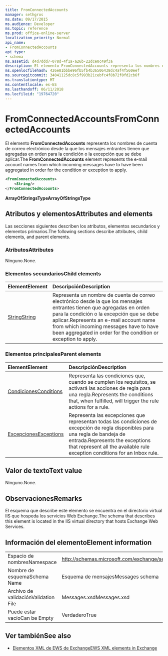 ```yaml
---
title: FromConnectedAccounts
manager: sethgros
ms.date: 09/17/2015
ms.audience: Developer
ms.topic: reference
ms.prod: office-online-server
localization_priority: Normal
api_name:
- FromConnectedAccounts
api_type:
- schema
ms.assetid: d4d7ddd7-078d-4f1a-a26b-22dce0c49f3a
description: El elemento FromConnectedAccounts representa los nombres de cuenta de correo electrónico desde la que los mensajes entrantes tienen que agregadas en orden para la condición o la excepción que se debe aplicar.
ms.openlocfilehash: 426e81bbbe96fb5fb4b36506438dc4af4f560eef
ms.sourcegitcommit: 34041125dc8c5f993b21cebfc4f8b72f0fd2cb6f
ms.translationtype: MT
ms.contentlocale: es-ES
ms.lasthandoff: 06/11/2018
ms.locfileid: "19764720"
---
```

# <a name="fromconnectedaccounts"></a><span data-ttu-id="0f5eb-103">FromConnectedAccounts</span><span class="sxs-lookup"><span data-stu-id="0f5eb-103">FromConnectedAccounts</span></span>

<span data-ttu-id="0f5eb-104">El elemento **FromConnectedAccounts** representa los nombres de cuenta de correo electrónico desde la que los mensajes entrantes tienen que agregadas en orden para la condición o la excepción que se debe aplicar.</span><span class="sxs-lookup"><span data-stu-id="0f5eb-104">The **FromConnectedAccounts** element represents the e-mail account names from which incoming messages have to have been aggregated in order for the condition or exception to apply.</span></span> 
  
```XML
<FromConnectedAccounts>
    <String/>
</FromConnectedAccounts>
```

 <span data-ttu-id="0f5eb-105">**ArrayOfStringsType**</span><span class="sxs-lookup"><span data-stu-id="0f5eb-105">**ArrayOfStringsType**</span></span>
## <a name="attributes-and-elements"></a><span data-ttu-id="0f5eb-106">Atributos y elementos</span><span class="sxs-lookup"><span data-stu-id="0f5eb-106">Attributes and elements</span></span>

<span data-ttu-id="0f5eb-107">Las secciones siguientes describen los atributos, elementos secundarios y elementos primarios.</span><span class="sxs-lookup"><span data-stu-id="0f5eb-107">The following sections describe attributes, child elements, and parent elements.</span></span>
  
### <a name="attributes"></a><span data-ttu-id="0f5eb-108">Atributos</span><span class="sxs-lookup"><span data-stu-id="0f5eb-108">Attributes</span></span>

<span data-ttu-id="0f5eb-109">Ninguno.</span><span class="sxs-lookup"><span data-stu-id="0f5eb-109">None.</span></span>
  
### <a name="child-elements"></a><span data-ttu-id="0f5eb-110">Elementos secundarios</span><span class="sxs-lookup"><span data-stu-id="0f5eb-110">Child elements</span></span>

|<span data-ttu-id="0f5eb-111">**Element**</span><span class="sxs-lookup"><span data-stu-id="0f5eb-111">**Element**</span></span>|<span data-ttu-id="0f5eb-112">**Descripción**</span><span class="sxs-lookup"><span data-stu-id="0f5eb-112">**Description**</span></span>|
|:-----|:-----|
|[<span data-ttu-id="0f5eb-113">String</span><span class="sxs-lookup"><span data-stu-id="0f5eb-113">String</span></span>](string.md) <br/> |<span data-ttu-id="0f5eb-114">Representa un nombre de cuenta de correo electrónico desde la que los mensajes entrantes tienen que agregadas en orden para la condición o la excepción que se debe aplicar.</span><span class="sxs-lookup"><span data-stu-id="0f5eb-114">Represents an e-mail account name from which incoming messages have to have been aggregated in order for the condition or exception to apply.</span></span>  <br/> |
   
### <a name="parent-elements"></a><span data-ttu-id="0f5eb-115">Elementos principales</span><span class="sxs-lookup"><span data-stu-id="0f5eb-115">Parent elements</span></span>

|<span data-ttu-id="0f5eb-116">**Element**</span><span class="sxs-lookup"><span data-stu-id="0f5eb-116">**Element**</span></span>|<span data-ttu-id="0f5eb-117">**Descripción**</span><span class="sxs-lookup"><span data-stu-id="0f5eb-117">**Description**</span></span>|
|:-----|:-----|
|[<span data-ttu-id="0f5eb-118">Condiciones</span><span class="sxs-lookup"><span data-stu-id="0f5eb-118">Conditions</span></span>](conditions.md) <br/> |<span data-ttu-id="0f5eb-119">Representa las condiciones que, cuando se cumplen los requisitos, se activará las acciones de regla para una regla.</span><span class="sxs-lookup"><span data-stu-id="0f5eb-119">Represents the conditions that, when fulfilled, will trigger the rule actions for a rule.</span></span>  <br/> |
|[<span data-ttu-id="0f5eb-120">Excepciones</span><span class="sxs-lookup"><span data-stu-id="0f5eb-120">Exceptions</span></span>](exceptions.md) <br/> |<span data-ttu-id="0f5eb-121">Representa las excepciones que representan todas las condiciones de excepción de regla disponibles para una regla de bandeja de entrada.</span><span class="sxs-lookup"><span data-stu-id="0f5eb-121">Represents the exceptions that represent all the available rule exception conditions for an Inbox rule.</span></span>  <br/> |
   
## <a name="text-value"></a><span data-ttu-id="0f5eb-122">Valor de texto</span><span class="sxs-lookup"><span data-stu-id="0f5eb-122">Text value</span></span>

<span data-ttu-id="0f5eb-123">Ninguno.</span><span class="sxs-lookup"><span data-stu-id="0f5eb-123">None.</span></span>
  
## <a name="remarks"></a><span data-ttu-id="0f5eb-124">Observaciones</span><span class="sxs-lookup"><span data-stu-id="0f5eb-124">Remarks</span></span>

<span data-ttu-id="0f5eb-125">El esquema que describe este elemento se encuentra en el directorio virtual IIS que hospeda los servicios Web Exchange.</span><span class="sxs-lookup"><span data-stu-id="0f5eb-125">The schema that describes this element is located in the IIS virtual directory that hosts Exchange Web Services.</span></span>
  
## <a name="element-information"></a><span data-ttu-id="0f5eb-126">Información del elemento</span><span class="sxs-lookup"><span data-stu-id="0f5eb-126">Element information</span></span>

|||
|:-----|:-----|
|<span data-ttu-id="0f5eb-127">Espacio de nombres</span><span class="sxs-lookup"><span data-stu-id="0f5eb-127">Namespace</span></span>  <br/> |http://schemas.microsoft.com/exchange/services/2006/messages  <br/> |
|<span data-ttu-id="0f5eb-128">Nombre de esquema</span><span class="sxs-lookup"><span data-stu-id="0f5eb-128">Schema Name</span></span>  <br/> |<span data-ttu-id="0f5eb-129">Esquema de mensajes</span><span class="sxs-lookup"><span data-stu-id="0f5eb-129">Messages schema</span></span>  <br/> |
|<span data-ttu-id="0f5eb-130">Archivo de validación</span><span class="sxs-lookup"><span data-stu-id="0f5eb-130">Validation File</span></span>  <br/> |<span data-ttu-id="0f5eb-131">Messages.xsd</span><span class="sxs-lookup"><span data-stu-id="0f5eb-131">Messages.xsd</span></span>  <br/> |
|<span data-ttu-id="0f5eb-132">Puede estar vacío</span><span class="sxs-lookup"><span data-stu-id="0f5eb-132">Can be Empty</span></span>  <br/> |<span data-ttu-id="0f5eb-133">Verdadero</span><span class="sxs-lookup"><span data-stu-id="0f5eb-133">True</span></span>  <br/> |
   
## <a name="see-also"></a><span data-ttu-id="0f5eb-134">Ver también</span><span class="sxs-lookup"><span data-stu-id="0f5eb-134">See also</span></span>



- [<span data-ttu-id="0f5eb-135">Elementos XML de EWS de Exchange</span><span class="sxs-lookup"><span data-stu-id="0f5eb-135">EWS XML elements in Exchange</span></span>](ews-xml-elements-in-exchange.md)

